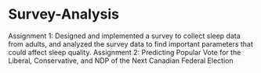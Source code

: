 # Survey-Analysis
Assignment 1: Designed and implemented a survey to collect sleep data from adults, and analyzed the survey data to find important parameters that could affect sleep quality.
Assignment 2: Predicting Popular Vote for the Liberal, Conservative, and NDP of the Next Canadian Federal Election
